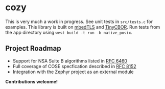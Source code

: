 # cozy
This is very much a work in progress. See unit tests in `src/tests.c` for examples. This library is built on [mbedTLS](https://github.com/zephyrproject-rtos/mbedtls) and [TinyCBOR](https://github.com/zephyrproject-rtos/tinycbor). Run tests from the app directory using `west build -t run -b native_posix`.

## Project Roadmap
* Support for NSA Suite B algorithms listed in [RFC 6460](https://tools.ietf.org/html/rfc6460)
* Full coverage of COSE specfication described in [RFC 8152](https://tools.ietf.org/html/rfc8152)
* Integration with the Zephyr project as an external module

**Contributions welcome!**
